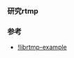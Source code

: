 ### 研究rtmp 


### 参考
* [!librtmp-example](https://github.com/Akagi201/librtmp-example/blob/master/send_flv_over_rtmp.c)